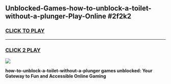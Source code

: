 
## Unblocked-Games-how-to-unblock-a-toilet-without-a-plunger-Play-Online #2f2k2
<h3>
<a href="https://news.freeplayer.one?title=how-to-unblock-a-toilet-without-a-plunger&ref=3">CLICK TO PLAY</a></h3>
<hr>

<h3>
<a href="https://news.freeplayer.one?title=how-to-unblock-a-toilet-without-a-plunger&ref=3">CLICK 2 PLAY</a>
  
</h3>

<a href="https://news.freeplayer.one?title=how-to-unblock-a-toilet-without-a-plunger&ref=3"><img src="https://clearcache.store/games.png"></a>


**how-to-unblock-a-toilet-without-a-plunger games unblocked: Your Gateway to Fun and Accessible Online Gaming**
